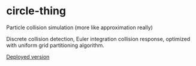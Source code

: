 # circle-thing
Particle collision simulation (more like approximation really)

Discrete collision detection, Euler integration collision response, optimized with uniform grid partitioning algorithm.

[Deployed version](https://caspa2289.github.io/circle-thing/)

